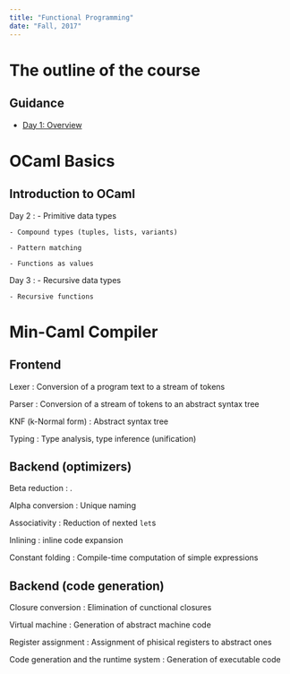 ```yaml
---
title: "Functional Programming"
date: "Fall, 2017"
---
```


# The outline of the course

## Guidance

- [Day 1: Overview](/html/01-overview.html)

# OCaml Basics

## Introduction to OCaml

Day 2
:   - Primitive data types

    - Compound types (tuples, lists, variants)

    - Pattern matching

    - Functions as values

Day 3
:   - Recursive data types

    - Recursive functions

# Min-Caml Compiler

## Frontend

Lexer
: Conversion of a program text to a stream of tokens

Parser
: Conversion of a stream of tokens to an abstract syntax tree

KNF (k-Normal form)
: Abstract syntax tree

Typing
: Type analysis, type inference (unification)

## Backend (optimizers)

Beta reduction
: .

Alpha conversion
: Unique naming

Associativity
: Reduction of nexted `let`s

Inlining
: inline code expansion

Constant folding
: Compile-time computation of simple expressions

## Backend (code generation)

Closure conversion
: Elimination of cunctional closures

Virtual machine
: Generation of abstract machine code

Register assignment
: Assignment of phisical registers to abstract ones

Code generation and the runtime system
: Generation of executable code

